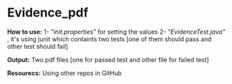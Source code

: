 # Evidence_pdf 
**How to use:**
1- *"init.properties"* for setting the values 
2- *"EvidenceTest.java"* , it's using junit which containts two tests [one of them should pass and other test should fail]

**Output:**
Two pdf files [one for passed test and other file for failed test]

**Resourecs:**
Using other repos in GitHub
